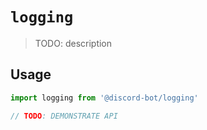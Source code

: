 # `logging`

> TODO: description

## Usage

```typescript
import logging from '@discord-bot/logging'

// TODO: DEMONSTRATE API
```
